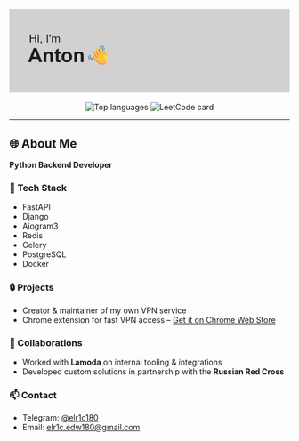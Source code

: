 <p align="center">
  <img src="https://github.com/elr1c180/elr1c180/blob/main/header.png?raw=true" alt="Banner" />
</p>

<p align="center">
  <img src="https://github-readme-stats.vercel.app/api/top-langs?username=elr1c180&show_icons=true&locale=en&layout=compact&theme=chartreuse-white"
       alt="Top languages" />
  <img src="https://leetcard.jacoblin.cool/elr1c180"
       alt="LeetCode card" width="410"/>
</p>

---

## 🌐 About Me

**Python Backend Developer**

### 🚀 Tech Stack
- FastAPI
- Django
- Aiogram3
- Redis
- Celery
- PostgreSQL
- Docker

### 🔒 Projects
- Creator & maintainer of my own VPN service  
- Chrome extension for fast VPN access – [Get it on Chrome Web Store](https://chromewebstore.google.com/detail/elr1c-vpn/nnncedoelhjgciekhenckajinpnlkdgd)

### 🤝 Collaborations
- Worked with **Lamoda** on internal tooling & integrations  
- Developed custom solutions in partnership with the **Russian Red Cross**

### 📫 Contact
- Telegram: [@elr1c180](https://t.me/elr1c180)
- Email: [elr1c.edw180@gmail.com](mailto:elr1c.edw180@gmail.com)
